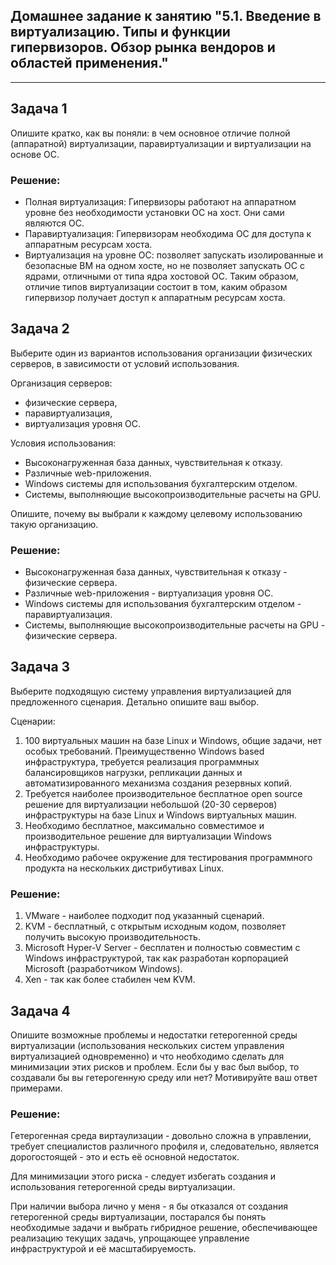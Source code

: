 
## Домашнее задание к занятию "5.1. Введение в виртуализацию. Типы и функции гипервизоров. Обзор рынка вендоров и областей применения."

---

## Задача 1

Опишите кратко, как вы поняли: в чем основное отличие полной (аппаратной) виртуализации, паравиртуализации и виртуализации на основе ОС.

### Решение:
- Полная виртуализация: Гипервизоры работают на аппаратном уровне без необходимости установки ОС на хост. Они сами являются ОС.
- Паравиртуализация: Гипервизорам необходима ОС для доступа к аппаратным ресурсам хоста.
- Виртуализация на уровне ОС: позволяет запускать изолированные и безопасные ВМ на одном хосте, но не позволяет запускать ОС с ядрами, отличными от типа ядра хостовой ОС.
Таким образом, отличие типов виртуализации состоит в том, каким образом гипервизор получает доступ к аппаратным ресурсам хоста.


## Задача 2

Выберите один из вариантов использования организации физических серверов, в зависимости от условий использования.

Организация серверов:
- физические сервера,
- паравиртуализация,
- виртуализация уровня ОС.

Условия использования:
- Высоконагруженная база данных, чувствительная к отказу.
- Различные web-приложения.
- Windows системы для использования бухгалтерским отделом.
- Системы, выполняющие высокопроизводительные расчеты на GPU.

Опишите, почему вы выбрали к каждому целевому использованию такую организацию.

### Решение:
- Высоконагруженная база данных, чувствительная к отказу - физические сервера.
- Различные web-приложения - виртуализация уровня ОС.
- Windows системы для использования бухгалтерским отделом - паравиртуализация.
- Системы, выполняющие высокопроизводительные расчеты на GPU - физические сервера.


## Задача 3

Выберите подходящую систему управления виртуализацией для предложенного сценария. Детально опишите ваш выбор.

Сценарии:

1. 100 виртуальных машин на базе Linux и Windows, общие задачи, нет особых требований. Преимущественно Windows based инфраструктура, требуется реализация программных балансировщиков нагрузки, репликации данных и автоматизированного механизма создания резервных копий.
2. Требуется наиболее производительное бесплатное open source решение для виртуализации небольшой (20-30 серверов) инфраструктуры на базе Linux и Windows виртуальных машин.
3. Необходимо бесплатное, максимально совместимое и производительное решение для виртуализации Windows инфраструктуры.
4. Необходимо рабочее окружение для тестирования программного продукта на нескольких дистрибутивах Linux.

### Решение:
1. VMware - наиболее подходит под указанный сценарий.
2. KVM - бесплатный, с открытым исходным кодом, позволяет получить высокую производительность.
3. Microsoft Hyper-V Server - бесплатен и полностью совместим с Windows инфраструктурой, так как разработан корпорацией Microsoft (разработчиком Windows).
4. Xen - так как более стабилен чем KVM.



## Задача 4

Опишите возможные проблемы и недостатки гетерогенной среды виртуализации (использования нескольких систем управления виртуализацией одновременно) и что необходимо сделать для минимизации этих рисков и проблем. Если бы у вас был выбор, то создавали бы вы гетерогенную среду или нет? Мотивируйте ваш ответ примерами.

### Решение:
Гетерогенная среда виртаулизации - довольно сложна в управлении, требует специалистов различного профиля и, следовательно, является дорогостоящей - это и есть её основной недостаток.

Для минимизации этого риска - следует избегать создания и использования гетерогенной среды виртуализации.

При наличии выбора лично у меня - я бы отказался от создания гетерогенной среды виртуализации, постарался бы понять необходимые задачи и выбрать гибридное решение, обеспечивающее реализацию текущих задачь, упрощающее управление инфраструктурой и её масштабируемость.
